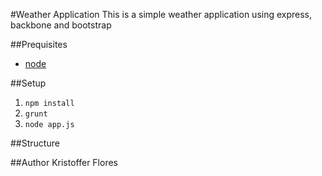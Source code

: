 #Weather Application
This is a simple weather application using express, backbone and bootstrap

##Prequisites
- [node](http://nodejs.org/download/)

##Setup
1. `npm install`
2. `grunt`
3. `node app.js`

##Structure

##Author
Kristoffer Flores
